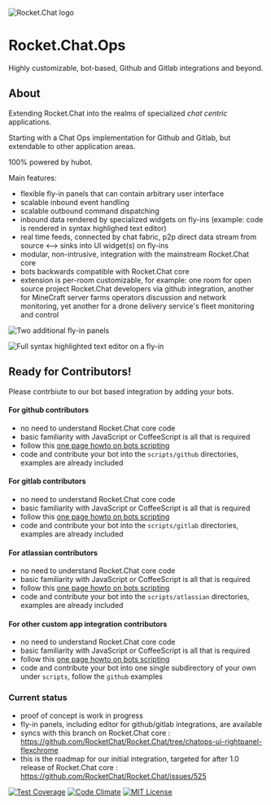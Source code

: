 ![Rocket.Chat logo](https://rocket.chat/images/logo/logo-dark.svg?v3)

# Rocket.Chat.Ops

Highly customizable, bot-based, Github and Gitlab integrations and beyond.

## About

Extending Rocket.Chat into the realms of specialized _chat centric_ applications.  

Starting with a Chat Ops implementation for Github and Gitlab, but extendable to other application areas.

100% powered by hubot.

Main features:

* flexible fly-in panels that can contain arbitrary user interface
* scalable inbound event handling
* scalable outbound command dispatching
* inbound data rendered by specialized widgets on fly-ins (example: code is rendered in syntax highlighed text editor)
* real time feeds, connected by chat fabric, p2p direct data stream from source <--> sinks into UI widget(s) on fly-ins
* modular, non-intrusive, integration with the mainstream Rocket.Chat core
* bots backwards compatible with Rocket.Chat core
* extension is per-room customizable, for example: one room for open source project Rocket.Chat developers via github integration, another for MineCraft server farms operators discussion and network monitoring, yet another for a drone delivery service's fleet monitoring and control 

![Two additional fly-in panels](https://cloud.githubusercontent.com/assets/122633/9658519/09738aac-5218-11e5-9bac-612fb6c702ff.png)

![Full syntax highlighted text editor on a fly-in](https://cloud.githubusercontent.com/assets/122633/9616075/2d6b419c-50ca-11e5-8eef-3d378250396d.png)

## Ready for Contributors!

Please contrbiute to our bot based integration by adding your bots.

#### For github contributors
* no need to understand Rocket.Chat core code 
* basic familiarity with JavaScript or CoffeeScript is all that is required
* follow this [one page howto on bots scripting](https://hubot.github.com/docs/scripting/)
* code and contribute your bot into the `scripts/github` directories, examples are already included

#### For gitlab contributors
* no need to understand Rocket.Chat core code 
* basic familiarity with JavaScript or CoffeeScript is all that is required
* follow this [one page howto on bots scripting](https://hubot.github.com/docs/scripting/)
* code and contribute your bot into the `scripts/gitlab` directories, examples are already included


#### For atlassian contributors
* no need to understand Rocket.Chat core code 
* basic familiarity with JavaScript or CoffeeScript is all that is required
* follow this [one page howto on bots scripting](https://hubot.github.com/docs/scripting/)
* code and contribute your bot into the `scripts/atlassian` directories, examples are already included

#### For other custom app integration contributors
* no need to understand Rocket.Chat core code 
* basic familiarity with JavaScript or CoffeeScript is all that is required
* follow this [one page howto on bots scripting](https://hubot.github.com/docs/scripting/)
* code and contribute your bot into one single subdirectory of your own under `scripts`, follow the `github` examples 



### Current status
* proof of concept is work in progress
* fly-in panels, including editor for github/gitlab integrations, are available
* syncs with this branch on Rocket.Chat core : https://github.com/RocketChat/Rocket.Chat/tree/chatops-ui-rightpanel-flexchrome
* this is the roadmap for our initial integration, targeted for after 1.0 release of Rocket.Chat core : https://github.com/RocketChat/Rocket.Chat/issues/525
 

[![Test Coverage](https://codeclimate.com/github/RocketChat/Rocket.Chat.Ops/badges/coverage.svg)](https://codeclimate.com/github/RocketChat/Rocket.Chat.Ops/coverage)
[![Code Climate](https://codeclimate.com/github/RocketChat/Rocket.Chat.Ops/badges/gpa.svg)](https://codeclimate.com/github/RocketChat/Rocket.Chat.Ops)
[![MIT License](http://img.shields.io/badge/license-MIT-blue.svg?style=flat)](https://github.com/RocketChat/Rocket.Chat/raw/master/LICENSE)

